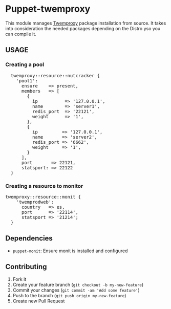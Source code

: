 Puppet-twemproxy
================

This module manages [Twemproxy](http://www.github.com/twitter/twemproxy) package installation from source. It takes into consideration the needed packages depending on the Distro yso you can compile it.

## USAGE
### Creating a pool
<pre>
  twemproxy::resource::nutcracker {
    'pool1':
      ensure    => present,
      members   => [
        {
          ip          => '127.0.0.1',
          name        => 'server1',
          redis_port  => '22121',
          weight      => '1',
        },
        {
          ip         => '127.0.0.1',
          name       => 'server2',
          redis_port => '6662',
          weight     => '1',
        }
      ],
      port       => 22121,
      statsport: => 22122
  }
</pre>

### Creating a resource to monitor
<pre>
twemproxy::resource::monit {
    'twemprodweb':
      country   => es,
      port      => '22114',
      statsport => '21214';
  }
</pre>

## Dependencies

* `puppet-monit`: Ensure monit is installed and configured

## Contributing

1. Fork it
2. Create your feature branch (`git checkout -b my-new-feature`)
3. Commit your changes (`git commit -am 'Add some feature'`)
4. Push to the branch (`git push origin my-new-feature`)
5. Create new Pull Request
